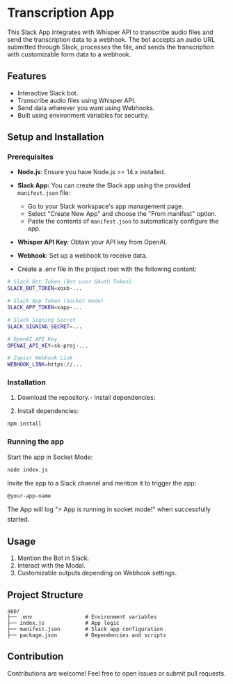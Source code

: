 # Transcription App

This Slack App integrates with Whisper API to transcribe audio files and send the transcription data to a webhook. The bot accepts an audio URL submitted through Slack, processes the file, and sends the transcription with customizable form data to a webhook.

## Features
- Interactive Slack bot.
- Transcribe audio files using Whisper API.
- Send data wherever you want using Webhooks.
- Built using environment variables for security.

## Setup and Installation

### Prerequisites
- **Node.js**: Ensure you have Node.js >= 14.x installed.
- **Slack App:** You can create the Slack app using the provided `manifest.json` file:
   - Go to your Slack workspace's app management page.
   - Select "Create New App" and choose the "From manifest" option.
   - Paste the contents of `manifest.json` to automatically configure the app.
- **Whisper API Key**: Obtain your API key from OpenAI.
- **Webhook**: Set up a webhook to receive data.

- Create a .env file in the project root with the following content:
```bash
# Slack Bot Token (Bot user OAuth Token)
SLACK_BOT_TOKEN=xoxb-...

# Slack App Token (Socket mode)
SLACK_APP_TOKEN=xapp-...

# Slack Signing Secret
SLACK_SIGNING_SECRET=...

# OpenAI API Key
OPENAI_API_KEY=sk-proj-...

# Zapier Webhook Link
WEBHOOK_LINK=https://...
```
### Installation

1. Download the repository.- Install dependencies:

2. Install dependencies:
```bash
npm install
 ```

### Running the app

Start the app in Socket Mode:

```bash
node index.js
```

Invite the app to a Slack channel and mention it to trigger the app:

```bash
@your-app-name
```

The App will log "⚡️ App is running in socket mode!" when successfully started.

## Usage

1. Mention the Bot in Slack.
2. Interact with the Modal.
3. Customizable outputs depending on Webhook settings.

## Project Structure

```
app/
├── .env                 # Environment variables
├── index.js             # App logic
├── manifest.json        # Slack app configuration
├── package.json         # Dependencies and scripts
```

## Contribution

Contributions are welcome! Feel free to open issues or submit pull requests.
